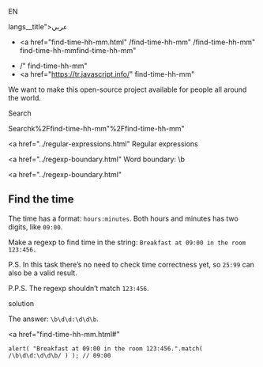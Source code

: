 EN

langs\_\_title">عربي</span></a>

- <a href="find-time-hh-mm.html"
  /find-time-hh-mm"
  /find-time-hh-mm"
  find-time-hh-mmfind-time-hh-mm"

<!-- -->

- /"
  find-time-hh-mm"
- <a href="https://tr.javascript.info/"
  find-time-hh-mm"

We want to make this open-source project available for people all around the world.

Search

Searchk%2Ffind-time-hh-mm"%2Ffind-time-hh-mm" </a>

<a href="../regular-expressions.html" Regular expressions</span></a>

<a href="../regexp-boundary.html" Word boundary: \b</span></a>

<a href="../regexp-boundary.html"

## Find the time

The time has a format: `hours:minutes`. Both hours and minutes has two digits, like `09:00`.

Make a regexp to find time in the string: `Breakfast at 09:00 in the room 123:456.`

P.S. In this task there’s no need to check time correctness yet, so `25:99` can also be a valid result.

P.P.S. The regexp shouldn’t match `123:456`.

solution

The answer: `\b\d\d:\d\d\b`.

<a href="find-time-hh-mm.html#"
<a href="find-time-hh-mm.html#" class="toolbar__button toolbar__button_edit" title="open in sandbox"></a>

    alert( "Breakfast at 09:00 in the room 123:456.".match( /\b\d\d:\d\d\b/ ) ); // 09:00
